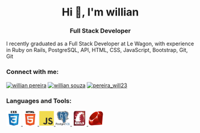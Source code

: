 <h1 align="center">Hi 👋, I'm willian</h1>
<h3 align="center">Full Stack Developer</h3>
<p>I recently graduated as a Full Stack Developer at Le Wagon, with experience in Ruby on Rails, PostgreSQL, API, HTML, CSS, JavaScript, Bootstrap, Git, Git</p>

<h3 align="left">Connect with me:</h3>
<p align="left">
<a href="https://www.linkedin.com/in/willian21/" target="blank"><img align="center" src="https://cdn.jsdelivr.net/npm/simple-icons@3.0.1/icons/linkedin.svg" alt="willian pereira" height="30" width="40" /></a>
<a href="https://www.facebook.com/profile.php?id=100022067898785" target="blank"><img align="center" src="https://cdn.jsdelivr.net/npm/simple-icons@3.0.1/icons/facebook.svg" alt="willian souza" height="30" width="40" /></a>
<a href="https://instagram.com/pereira_will23" target="blank"><img align="center" src="https://cdn.jsdelivr.net/npm/simple-icons@3.0.1/icons/instagram.svg" alt="pereira_will23" height="30" width="40" /></a>
</p>

<h3 align="left">Languages and Tools:</h3>
<p align="left"> <a href="https://www.w3schools.com/css/" target="_blank"> <img src="https://raw.githubusercontent.com/devicons/devicon/master/icons/css3/css3-original-wordmark.svg" alt="css3" width="40" height="40"/> </a> <a href="https://www.w3.org/html/" target="_blank"> <img src="https://raw.githubusercontent.com/devicons/devicon/master/icons/html5/html5-original-wordmark.svg" alt="html5" width="40" height="40"/> </a> <a href="https://developer.mozilla.org/en-US/docs/Web/JavaScript" target="_blank"> <img src="https://raw.githubusercontent.com/devicons/devicon/master/icons/javascript/javascript-original.svg" alt="javascript" width="40" height="40"/> </a> <a href="https://www.postgresql.org" target="_blank"> <img src="https://raw.githubusercontent.com/devicons/devicon/master/icons/postgresql/postgresql-original-wordmark.svg" alt="postgresql" width="40" height="40"/> </a> <a href="https://rubyonrails.org" target="_blank"> <img src="https://raw.githubusercontent.com/devicons/devicon/master/icons/rails/rails-original-wordmark.svg" alt="rails" width="40" height="40"/> </a> <a href="https://www.ruby-lang.org/en/" target="_blank"> <img src="https://raw.githubusercontent.com/devicons/devicon/master/icons/ruby/ruby-original.svg" alt="ruby" width="40" height="40"/> </a> </p>
